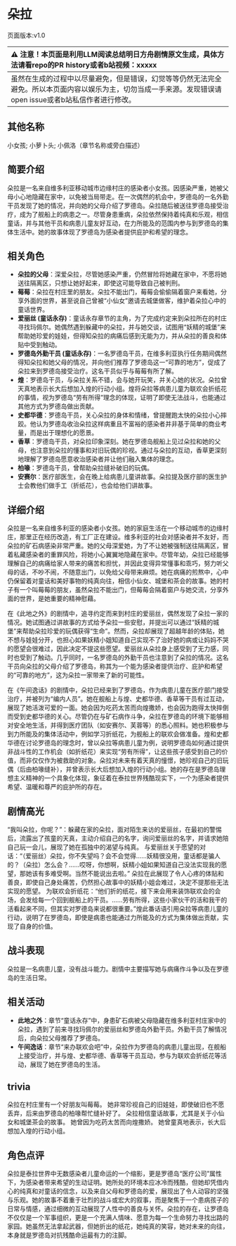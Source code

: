 # 朵拉
页面版本:v1.0
 

| :warning: 注意！本页面是利用LLM阅读总结明日方舟剧情原文生成，具体方法请看repo的PR history或者b站视频：xxxxx           |
|:----------------------------|
| 虽然在生成的过程中以尽量避免，但是错误，幻觉等等仍然无法完全避免。所以本页面内容以娱乐为主，切勿当成一手来源。发现错误请open issue或者b站私信作者进行修改。|



## 其他名称
小女孩; 小萝卜头; 小佩洛（章节名称或旁白描述）
## 简要介绍
朵拉是一名来自维多利亚移动城市边缘村庄的感染者小女孩。因感染严重，她被父母小心地隐藏在家中，以免被当局带走。在一次偶然的机会中，罗德岛的一名外勤干员发现了她的情况，并向她的父母介绍了罗德岛。朵拉随后被送往罗德岛接受治疗，成为了舰船上的病患之一。尽管身患重病，朵拉依然保持着纯真和乐观，相信童话，并与其他干员和病患儿童友好互动，在力所能及的范围内参与到罗德岛的集体生活中。她的故事体现了罗德岛为感染者提供庇护和希望的理念。
## 相关角色
-   **朵拉的父母**：深爱朵拉，尽管她感染严重，仍然冒险将她藏在家中，不愿将她送往隔离区，只想让她好起来，即使这可能导致自己被判刑。
-   **莓莓**：朵拉在村庄里的朋友。朵拉不能出门，莓莓会偷偷隔着窗户来看她，分享外面的世界，甚至说自己曾被“小仙女”邀请去城堡做客，维护着朵拉心中的童话世界。
-   **爱丽丝 (童话永存)**：童话永存章节的主角，为了完成约定来到朵拉所在的村庄寻找玛佩尔。她偶然遇到躲藏中的朵拉，并与她交谈，试图用“妖精的城堡”来帮助她珍爱的娃娃，但得知朵拉的病痛后感到无能为力，并从朵拉的善良和体贴中受到触动。
-   **罗德岛外勤干员 (童话永存)**：一名罗德岛干员，在维多利亚执行任务期间偶然得知朵拉和她父母的情况，并向他们推荐了罗德岛这一“可靠的地方”，促成了朵拉来到罗德岛接受治疗。这名干员似乎与莓莓有所了解。
-   **煌**：罗德岛干员，与朵拉关系不错，会与她开玩笑，并关心她的状况。朵拉曾天真地表示长大后想加入煌的行动小组。煌将朵拉等病患儿童为联欢会折纸花的事情，视为罗德岛“劳有所得”理念的体现，证明了即使无法战斗，也能通过其他方式为罗德岛做出贡献。
-   **史都华德**：罗德岛干员，关心朵拉的身体和情绪，曾提醒跑太快的朵拉小心摔跤。他认为罗德岛收治朵拉这样病重且不富裕的感染者并非基于简单的商业考量，而是出于理想化的愿景。
-   **香草**：罗德岛干员，对朵拉印象深刻。她在罗德岛舰船上见过朵拉和她的父母，也注意到朵拉的懂事和对旧玩偶的珍视。通过与朵拉的互动，香草更深刻地理解了罗德岛愿意收治感染者并让他们融入集体的理念。
-   **柏喙**：罗德岛干员，曾帮助朵拉缝补破旧的玩偶。
-   **安赛尔**：医疗部医生，会在晚上给病患儿童讲故事。朵拉提及医疗部的医生护士会教他们做手工（折纸花），也会给他们讲故事。
## 详细介绍
朵拉是一名来自维多利亚的感染者小女孩。她的家庭生活在一个移动城市的边缘村庄，那里正在经历改造，有工厂正在建设。维多利亚的社会对感染者并不友好，而朵拉的矿石病感染非常严重。她的父母深爱她，为了不让她被强制送往隔离区，冒着私藏感染者的重罪风险，将她小心翼翼地隐藏在家中。尽管年幼，朵拉已经能够理解自己的病痛给家人带来的痛苦和担忧，并因此变得异常懂事和乖巧，努力听父母的话，不吵不闹，不随意出门，以免给父母带来麻烦。她在病痛的煎熬中，心中仍保留着对童话和美好事物的纯真向往，相信小仙女、城堡和茶会的故事。她的村子有一个叫莓莓的朋友，虽然朵拉不能出门，但莓莓会隔着窗户与她交流，分享外面的世界，是她重要的精神慰藉。

在《此地之外》的剧情中，追寻约定而来到村庄的爱丽丝，偶然发现了朵拉一家的情况。她试图通过讲故事的方式给予朵拉一些安慰，并提出可以通过“妖精的城堡”来帮助朵拉珍爱的玩偶获得“生命”。然而，朵拉却展现了超越年龄的体贴，她不想与娃娃分开，也担心如果妖精小姐知道自己实现不了治好她的病或让妈妈不哭的愿望会很难过，因此决定不提这些愿望。爱丽丝从朵拉身上感受到了无力感，同时也受到了触动。几乎同时，一名罗德岛的外勤干员也注意到了朵拉的情况。这名干员向朵拉的父母介绍了罗德岛，称其为一个能为感染者提供治疗、庇护和希望的“可靠的地方”，这为朵拉一家带来了新的可能性。

在《午间逸话》的剧情中，朵拉已经来到了罗德岛，作为病患儿童在医疗部门接受治疗，并被列为“编内人员”。她在舰船上与煌、史都华德、香草等干员有过互动，展现了她活泼可爱的一面。她会因为吃药太苦而向煌撒娇，也会因为跑得太快摔倒而受到史都华德的关心。尽管仍在与矿石病作斗争，朵拉在罗德岛的环境下能够相对安全地生活，并得到医疗团队（如安赛尔、芙蓉等）的悉心照料。她也积极参与到力所能及的集体活动中，例如学习折纸花，为舰船上的联欢会做准备。煌和史都华德在讨论罗德岛的理念时，曾以朵拉等病患儿童为例，说明罗德岛如何通过提供非战斗性的工作机会（如折纸花）来实现“劳有所得”，让这些孩子感受到自己的价值，而非仅仅作为被救助的对象。朵拉对未来有着天真的憧憬，她珍视自己的旧玩偶（后由柏喙缝补），并曾表示长大后想加入煌的行动小组。她的存在是罗德岛理想主义精神的一个具象化体现，象征着在泰拉世界残酷现实下，一个为感染者提供希望、温暖和尊严的庇护所的存在。
## 剧情高光
“我叫朵拉，你呢？”：躲藏在家的朵拉，面对陌生来访的爱丽丝，在最初的警惕后，流露出了孩童的天真，主动介绍自己的名字，询问爱丽丝的名字，并请求她陪自己玩一会儿，展现了她在孤独中的渴望与纯真。
与爱丽丝关于愿望的对话：“（爱丽丝）朵拉，你不失望吗？会不会觉得......妖精很没用，童话都是骗人的？（朵拉）怎么会？......哎呀，你想啊，妖精小姐如果知道自己没法实现我的愿望，那她该有多难受啊。当然不能说出去啦。” 朵拉在此展现了令人心疼的体贴和善良，即使自己身处痛苦，仍然担心故事中的妖精小姐会难过，决定不提那些无法实现的愿望。
为联欢会折纸花：“他们折的纸花，接下来会用来装饰联欢会的会场，会发给每一个回到舰船上的干员。......劳有所得，这些小家伙干的活和我干的活看起来不同，但其实对罗德岛来说都很重要。”煌此番话语引用朵拉等病患儿童的行动，说明了在罗德岛，即使是病患也能通过力所能及的方式为集体做出贡献，实现了自身的价值。
## 战斗表现
朵拉是一名病患儿童，没有战斗能力。剧情中主要描写她与病痛作斗争以及在罗德岛的生活日常。
## 相关活动
-   **此地之外**：章节“童话永存”中，身患矿石病被父母隐藏在维多利亚村庄家中的朵拉，遇到了前来寻找玛佩尔的爱丽丝和罗德岛外勤干员。外勤干员了解情况后，向朵拉父母推荐了罗德岛。
-   **午间逸话**：章节“来办联欢会吧”中，朵拉作为罗德岛的病患儿童出现，在舰船上接受治疗，并与煌、史都华德、香草等干员互动，参与为联欢会折纸花等活动，展现了她在罗德岛的生活。
## trivia
朵拉在村庄里有一个好朋友叫莓莓。
她非常珍视自己的旧娃娃，即使破旧也不愿丢弃，后来由罗德岛的柏喙帮忙缝补好了。
朵拉相信童话故事，尤其是关于小仙女和城堡茶会的故事。
她曾因为吃药太苦而向煌撒娇。
她曾童真地表示，长大后想加入煌的行动小组。
## 角色点评
朵拉是泰拉世界中无数感染者儿童命运的一个缩影，更是罗德岛“医疗公司”属性下，为感染者带来希望的生动证明。她所处的环境本应冰冷而残酷，但她却凭借内心的纯真和对童话的信念，以及来自父母和罗德岛的爱，展现出了令人动容的坚强与乐观。她的故事不着重于壮烈的战斗或宏大的叙事，而是聚焦于一个患病孩子的日常与情感，通过细微的互动展现了人性中的善良与关怀。朵拉的存在，让罗德岛不仅仅是一个军事组织，更是一个充满人情味、愿意为每一个生命努力寻找出路的家园。她虽然无法拿起武器，但她折出的纸花，她纯真的笑容，她对未来的向往，本身就是罗德岛对抗残酷命运最有力的注脚。